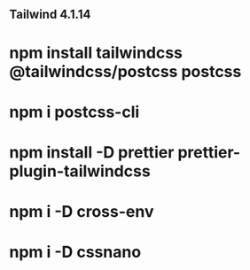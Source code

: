 ## Tailwind 4.1.14

<!-- post css installation --> 

# npm install tailwindcss @tailwindcss/postcss postcss
# npm i postcss-cli

<!-- dev dep -->
# npm install -D prettier prettier-plugin-tailwindcss
# npm i -D cross-env
# npm i -D cssnano

